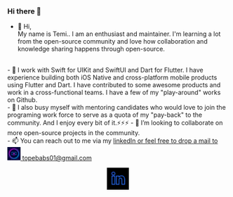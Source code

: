 ### Hi there 👋

<!--
**zulayqoh/zulayqoh** is a ✨ _special_ ✨ repository because its `README.md` (this file) appears on your GitHub profile.

Here are some ideas to get you started:

- 🔭 I’m currently working on ...
- 🌱 I’m currently learning ...
- 👯 I’m looking to collaborate on ...
- 🤔 I’m looking for help with ...
- 💬 Ask me about ...
- 📫 How to reach me: ...
- 😄 Pronouns: ...
- ⚡ Fun fact: ...
-->


- 👋 Hi,<br/> My name is Temi..
I am an enthusiast and maintainer. I'm learning a lot from the open-source community and love how collaboration and knowledge sharing happens through open-source.

 <br/>
- 🌱 I work with Swift for UIKit and SwiftUI and Dart for Flutter. I have experience building both iOS Native and cross-platform mobile products using Flutter and Dart. I have contributed to some awesome products and work in a cross-functional teams. I have a few of my "play-around" works on Github. 
<br/>
- 🔭 I also busy myself with mentoring candidates who would love to join the programing work force to serve as a quota of my "pay-back" to the community. And I enjoy every bit of it.⚡⚡⚡
- 💞️ I’m looking to collaborate on more open-source projects in the community.

<br/>
- 📫 You can reach out to me via my <a href="https://www.linkedin.com/in/temitope-babatunde-28874b209/">linkedIn</> or feel free to drop a mail to <img alt="Temi's mail" src="https://raw.githubusercontent.com/zulayqoh/zulayqoh/main/assets/gmail.jpeg" height="30" /> topebabs01@gmail.com
<br/>

<p align='center'>
<a href="https://www.linkedin.com/in/temitope-babatunde-28874b209/"><img height="50" alt="temi's LinkedIn" src="https://raw.githubusercontent.com/zulayqoh/zulayqoh/main/assets/linkedin.jpeg"></a>
</p>
